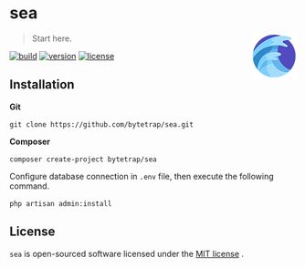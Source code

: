 # sea

<a href="https://github.com/bytetrap/sea">
    <img src="sea.png" width="80" height="80" align="right">
</a>

> Start here.

[![build][build-image]][build-url]
[![version][version-image]][version-url]
[![license][license-image]][license-url]

## Installation

**Git**

```
git clone https://github.com/bytetrap/sea.git
```

**Composer**

```
composer create-project bytetrap/sea
```

Configure database connection in `.env` file, then execute the following command.

```
php artisan admin:install
```











## License

`sea` is open-sourced software licensed under the [MIT license](https://opensource.org/licenses/MIT) .



[build-image]: https://img.shields.io/badge/build-passing-brightgreen   "build"
[build-url]: https://github.com/bytetrap/sea "build"
[version-image]: https://img.shields.io/badge/version-v1.0.4-blue   "version"
[version-url]: https://github.com/bytetrap/sea   "version"
[license-image]: https://img.shields.io/badge/license-MIT-green "license"
[license-url]: https://opensource.org/licenses/MIT  "license"
